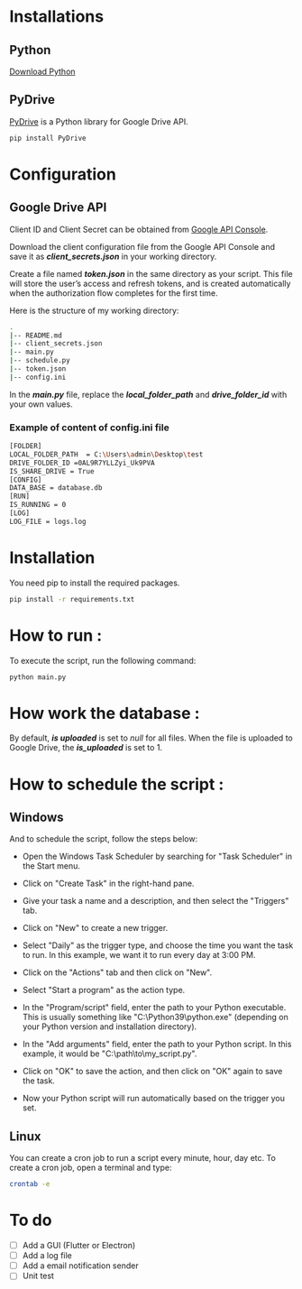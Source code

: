 # Installations

## Python

[Download Python](https://www.python.org/downloads/)

## PyDrive

[PyDrive](https://pythonhosted.org/PyDrive/) is a Python library for Google Drive API.

```bash
pip install PyDrive
```

# Configuration

## Google Drive API

Client ID and Client Secret can be obtained from [Google API Console](https://console.developers.google.com/).

Download the client configuration file from the Google API Console and save it as **_client_secrets.json_** in your working directory.

Create a file named **_token.json_** in the same directory as your script. This file will store the user’s access and refresh tokens, and is created automatically when the authorization flow completes for the first time.

Here is the structure of my working directory:

```bash
.
|-- README.md
|-- client_secrets.json
|-- main.py
|-- schedule.py
|-- token.json
|-- config.ini
```

In the **_main.py_** file, replace the **_local_folder_path_** and **_drive_folder_id_** with your own values.

### Example of content of config.ini file

```bash
[FOLDER]
LOCAL_FOLDER_PATH  = C:\Users\admin\Desktop\test
DRIVE_FOLDER_ID =0AL9R7YLLZyi_Uk9PVA
IS_SHARE_DRIVE = True
[CONFIG]
DATA_BASE = database.db
[RUN]
IS_RUNNING = 0
[LOG]
LOG_FILE = logs.log
```

# Installation

You need pip to install the required packages.

```bash
pip install -r requirements.txt
```

# How to run :

To execute the script, run the following command:

```bash
python main.py
```

# How work the database :

By default, **_is uploaded_** is set to _null_ for all files. When the file is uploaded to Google Drive, the **_is_uploaded_** is set to 1.

# How to schedule the script :

## Windows

And to schedule the script, follow the steps below:

- Open the Windows Task Scheduler by searching for "Task Scheduler" in the Start menu.

- Click on "Create Task" in the right-hand pane.

- Give your task a name and a description, and then select the "Triggers" tab.
- Click on "New" to create a new trigger.

- Select "Daily" as the trigger type, and choose the time you want the task to run. In this example, we want it to run every day at 3:00 PM.

- Click on the "Actions" tab and then click on "New".
- Select "Start a program" as the action type.

- In the "Program/script" field, enter the path to your Python executable. This is usually something like "C:\Python39\python.exe" (depending on your Python version and installation directory).

- In the "Add arguments" field, enter the path to your Python script. In this example, it would be "C:\path\to\my_script.py".

- Click on "OK" to save the action, and then click on "OK" again to save the task.

- Now your Python script will run automatically based on the trigger you set.

## Linux

You can create a cron job to run a script every minute, hour, day etc. To create a cron job, open a terminal and type:

```bash
crontab -e
```

# To do

- [ ] Add a GUI (Flutter or Electron)
- [ ] Add a log file
- [ ] Add a email notification sender
- [ ] Unit test
